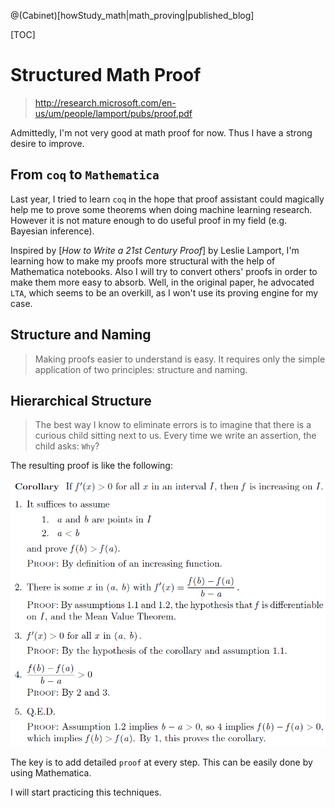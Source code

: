 @(Cabinet)[howStudy_math|math_proving|published_blog]

[TOC]

# Structured Math Proof

> http://research.microsoft.com/en-us/um/people/lamport/pubs/proof.pdf

Admittedly, I'm not very good at math proof for now. Thus I have a strong desire to improve. 

## From `coq` to `Mathematica`

Last year, I tried to learn `coq` in the hope that proof assistant could magically help me to prove some theorems when doing machine learning research. However it is not mature enough to do useful proof in my field (e.g. Bayesian inference). 

Inspired by [*How to Write a 21st Century Proof*] by Leslie Lamport, I'm learning how to make my proofs more structural with the help of Mathematica notebooks. Also I will try to convert others' proofs in order to make them more easy to absorb. Well, in the original paper, he advocated `LTA`, which seems to be an overkill, as I won't use its proving engine for my case. 

## Structure and Naming

> Making proofs easier to understand is easy. It requires only the simple application of two principles: structure and naming. 

## Hierarchical Structure

> The best way I know to eliminate errors is to imagine that there is a curious child sitting next to us. Every time we write an assertion, the child asks: `Why`? 

The resulting proof is like the following:

![Alt text](./structured-math-proof/structured_proof.png)

The key is to add detailed `proof` at every step. This can be easily done by using Mathematica. 

I will start practicing this techniques. 